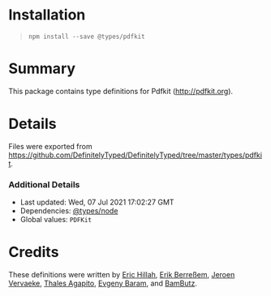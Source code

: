 # Installation
> `npm install --save @types/pdfkit`

# Summary
This package contains type definitions for Pdfkit (http://pdfkit.org).

# Details
Files were exported from https://github.com/DefinitelyTyped/DefinitelyTyped/tree/master/types/pdfkit.

### Additional Details
 * Last updated: Wed, 07 Jul 2021 17:02:27 GMT
 * Dependencies: [@types/node](https://npmjs.com/package/@types/node)
 * Global values: `PDFKit`

# Credits
These definitions were written by [Eric Hillah](https://github.com/erichillah), [Erik Berreßem](https://github.com/she11sh0cked), [Jeroen Vervaeke](https://github.com/jeroenvervaeke), [Thales Agapito](https://github.com/thalesagapito), [Evgeny Baram](https://github.com/r4tz52), and [BamButz](https://github.com/BamButz).
